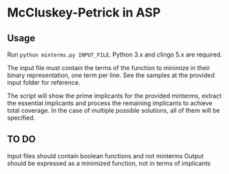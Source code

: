 # McCluskey-Petrick in ASP

## Usage
Run ```python minterms.py INPUT_FILE```. Python 3.x and clingo 5.x are required.

The input file must contain the terms of the function to minimize in their binary representation, one term per line.
See the samples at the provided input folder for reference.

The script will show the prime implicants for the provided minterms, extract the essential implicants and process the 
remaining implicants to achieve total coverage. In the case of multiple possible solutions, all of them will be specified.

## TO DO
Input files should contain boolean functions and not minterms
Output should be expressed as a minimized function, not in terms of implicants

